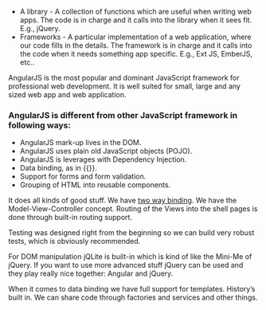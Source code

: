 *	A library - A collection of functions which are useful when writing web apps. The code is in charge and it calls into the library when it sees fit. E.g., jQuery.
*	Frameworks - A particular implementation of a web application, where our code fills in the details. The framework is in charge and it calls into the code when it needs something app specific. E.g., Ext JS, EmberJS, etc..

AngularJS is the most popular and dominant JavaScript framework for professional web development. It is well suited for small, large and any sized web app and web application. 

### AngularJS is different from other JavaScript framework in following ways:  
* AngularJS mark-up lives in the DOM. 
* AngularJS uses plain old JavaScript objects (POJO). 
* AngularJS is leverages with Dependency Injection.
* Data binding, as in {{}}.
* Support for forms and form validation.
* Grouping of HTML into reusable components.

It does all kinds of good stuff.
We have <a class="x-grid-item"  href='/slidedeck/#6. View-Models-and-Data-Binding/5. Two-way Binding' target="_blank">two way binding</a>. We have the Model-View-Controller concept. Routing of the Views into the shell pages is done through built-in routing support.

Testing was designed right from the beginning so we can build very robust tests, which
is obviously recommended.

For DOM manipulation jQLite is built-in which is kind of like the Mini-Me of jQuery. If you want to use more advanced stuff jQuery can be used and they play really nice together: Angular and jQuery.

When it comes to data binding we have full support for templates. History’s built in. We can share
code through factories and services and other things.



